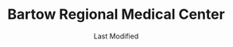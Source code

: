 ---
layout: location-page
date: Last Modified
description: "Local COVID-19 testing is available at Bartow Regional Medical Center in Bartow, Florida, USA."
permalink: "locations/florida/bartow/bartow-regional-medical-center/"
tags:
  - locations
  - florida
title: Bartow Regional Medical Center
uniqueName: bartow-regional-medical-center
state: Florida
stateAbbr: FL
hood: "Bartow"
address: "2200 Osprey Blvd."
city: "Bartow"
zip: "33830"
zipsNearby: "32701 32714 32715 32716 33820 34216 32703 32704 32712 34265 34266 34269 34705 33823 33825 33826 33827 33503 33830 33831 33744 33834 34201 34202 34203 34204 34205 34206 34207 34208 34209 34210 34211 34212 34280 34281 34282 34217 34218 33835 33508 33509 33510 33511 34601 34602 34603 34604 34605 34606 34607 34608 34609 34610 34611 34613 34614 33513 32707 32718 32730 33514 32710 33755 33756 33757 33758 33759 33760 33761 33762 33763 33764 33765 33766 33767 33769 34711 34712 34713 34714 34715 34215 34681 33524 33523 33525 33526 33836 33837 33896 33897 33527 33838 34697 34698 33530 33839 33840 34680 34222 33841 34267 33843 33534 32733 34734 34736 33844 33845 33846 33847 34737 33785 33786 33848 34636 33849 34739 34741 34742 34743 34744 34745 34746 34747 34758 34759 33537 33850 33851 33801 33802 33803 33804 33805 33806 33807 33809 33810 33811 33812 33813 33815 33852 33862 33853 33854 33855 33856 33859 33867 33898 34637 34638 34639 33770 33771 33772 33773 33774 33775 33776 33777 33778 33779 33547 34228 33857 33858 33548 33549 33558 33559 32751 32794 34260 33550 34753 32745 34755 34729 34756 33860 34251 34652 34653 34654 34655 34656 33863 34661 34268 34740 34760 34761 33556 34762 34677 33865 34264 32801 32802 32803 32804 32805 32806 32807 32808 32809 32810 32811 32812 32814 32815 32816 32817 32818 32819 32820 32821 32822 32824 32825 32826 32827 32828 32829 32830 32831 32832 32833 32834 32835 32836 32837 32839 32853 32854 32855 32856 32857 32858 32859 32860 32861 32862 32867 32868 32869 32872 32877 32878 32885 32886 32887 32891 32896 32897 32899 34660 34220 34221 34682 34683 34684 34685 34219 33780 33781 33782 33563 33564 33565 33566 33567 32768 33868 34667 34668 34669 34673 34674 33568 33569 33578 33579 33570 33571 33572 33573 33575 34695 34769 34770 34771 34772 34773 33574 33701 33702 33703 33704 33705 33706 33707 33708 33709 33710 33711 33712 33713 33714 33715 33716 33729 33730 33731 33732 33733 33734 33736 33737 33738 33740 33741 33742 33743 33747 33784 33576 34230 34231 34232 34233 34234 34235 34236 34237 34238 34239 34240 34241 34242 34243 34276 34277 34278 33870 33871 33872 33875 33876 33583 33584 33585 33586 33587 34270 33601 33602 33603 33604 33605 33606 33607 33608 33609 33610 33611 33612 33613 33614 33615 33616 33617 33618 33619 33620 33621 33622 33623 33624 33625 33626 33629 33630 33631 33633 33634 33635 33637 33646 33647 33650 33655 33660 33661 33662 33663 33664 33672 33673 33674 33675 33677 33679 33680 33681 33682 33684 33685 33686 33687 33688 33689 33694 32777 34688 34689 34690 34691 34692 34250 33592 33593 33594 33595 33596 34291 33873 33877 33597 33598 34786 34777 34778 34787 33880 33881 33882 33883 33884 33885 33888 32789 32790 32792 32793 34797 32798 33539 33540 33541 33542 33543 33544 33545 33890 32890 32893 32898 33651 33690" 
mapUrl: "http://maps.apple.com/?q=Bartow+Regional+Medical+Center&address=2200+Osprey+Blvd,Bartow,Florida,33830"
locationType: Drive-thru
phone: "800-229-2273"
website: "https://baycare.org/baycareanywhere"
onlineBooking: undefined
closed: undefined
closedUpdate: June 30th, 2020
notes: "By appointment only. Requires phone screen. Privately owned."
days: Tu-Th
hours: 9AM-Noon
ctaMessage: Learn more
ctaUrl: "https://baycare.org/baycareanywhere"
---